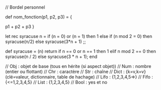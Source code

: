 // Bordel personnel

def nom_fonction(p1, p2, p3) = {

  p1 + p2 + p3
}

let rec syracuse n =
	if (n = 0) or (n = 1) then 1
	else if (n mod 2 = 0) then syracuse(n/2)
	else syracuse(3*n + 1)
	;;

def syracuse = (n)
	return if n == 0 or n == 1 then
		1
	elif n mod 2 == 0 then
		syracuse(n / 2)
	else
		syracuse(3 * n + 1); 
end

// Obj : objet de base (tous en hérite (si aspect objet))
// Num : nombre (entier ou flottant)
// Chr : caractère
// Str : chaîne
// Dict : {k=v,k=v} (clé=valeur, dictionnaire, table de hachage)
// Lifo : {1,2,3,4,5=>}
// Fifo : {<=1,2,3,4,5}
// List : {1,2,3,4,5}
// Bool : yes et no
